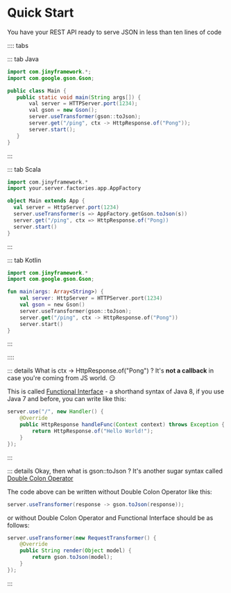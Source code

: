 # Quick Start

You have your REST API ready to serve JSON in less than ten lines of code

:::: tabs

::: tab Java
 ```java
import com.jinyframework.*;
import com.google.gson.Gson;

public class Main {
    public static void main(String args[]) {
        val server = HTTPServer.port(1234);
        val gson = new Gson();
        server.useTransformer(gson::toJson);
        server.get("/ping", ctx -> HttpResponse.of("Pong"));
        server.start();
    }
} 
```
:::


::: tab Scala
```scala
import com.jinyframework.*
import your.server.factories.app.AppFactory

object Main extends App {
  val server = HttpServer.port(1234)
  server.useTransformer(s => AppFactory.getGson.toJson(s))
  server.get("/ping", ctx => HttpResponse.of("Pong))
  server.start()
}
```
:::

::: tab Kotlin
```kotlin
import com.jinyframework.*
import com.google.gson.Gson;

fun main(args: Array<String>) {
    val server: HttpServer = HTTPServer.port(1234)
    val gson = new Gson()
    server.useTransformer(gson::toJson);
    server.get("/ping", ctx -> HttpResponse.of("Pong"))
    server.start()
}
```
:::

::::

::: details What is ctx -> HttpResponse.of("Pong") ?
It's **not a callback** in case you're coming from JS world. :smirk:

This is called [Functional Interface](https://www.geeksforgeeks.org/functional-interfaces-java/) - a shorthand syntax of Java 8, if you use Java 7 and before, you can write like this:

```java
server.use("/", new Handler() {
    @Override
    public HttpResponse handleFunc(Context context) throws Exception {
        return HttpResponse.of("Hello World!");
    }
});
```
:::

::: details Okay, then what is gson::toJson ?
It's another sugar syntax called [Double Colon Operator](https://www.baeldung.com/java-8-double-colon-operator)

The code above can be written without Double Colon Operator like this:

```java
server.useTransformer(response -> gson.toJson(response));
```

or without Double Colon Operator and Functional Interface should be as follows:

```java
server.useTransformer(new RequestTransformer() {
    @Override
    public String render(Object model) {
        return gson.toJson(model);
    }
});
```
:::
